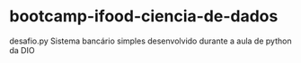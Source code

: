 # bootcamp-ifood-ciencia-de-dados

desafio.py
Sistema bancário simples desenvolvido durante a aula de python da DIO

